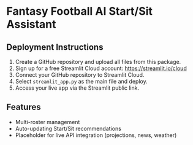 
# Fantasy Football AI Start/Sit Assistant

## Deployment Instructions

1. Create a GitHub repository and upload all files from this package.
2. Sign up for a free Streamlit Cloud account: https://streamlit.io/cloud
3. Connect your GitHub repository to Streamlit Cloud.
4. Select `streamlit_app.py` as the main file and deploy.
5. Access your live app via the Streamlit public link.

## Features

- Multi-roster management
- Auto-updating Start/Sit recommendations
- Placeholder for live API integration (projections, news, weather)

